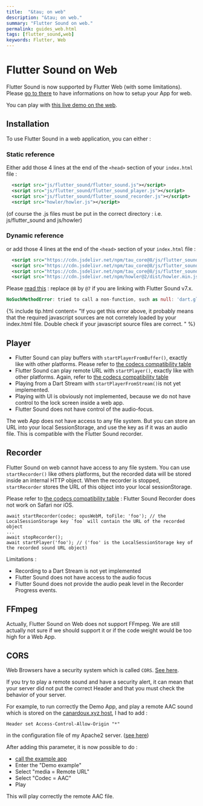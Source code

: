 ```yaml
---
title:  "&tau; on web"
description: "&tau; on web."
summary: "Flutter Sound on web."
permalink: guides_web.html
tags: [flutter_sound,web]
keywords: Flutter, Web
---
```

# Flutter Sound on Web

Flutter Sound is now supported by Flutter Web \(with some limitations\). Please [go to there](flutter_sound_install.html#flutter-web) to have informations on how to setup your App for web.

You can play with [this live demo on the web](pages/flutter-sound/web_example/index.html).


## Installation

To use Flutter Sound in a web application, you can either :

### Static reference

Either add those 4 lines at the end of the `<head>` section of your `index.html` file :

```xml
  <script src="js/flutter_sound/flutter_sound.js"></script>
  <script src="js/flutter_sound/flutter_sound_player.js"></script>
  <script src="js/flutter_sound/flutter_sound_recorder.js"></script>
  <script src="howler/howler.js"></script>
```

(of course the .js files must be put in the correct directory : i.e. js/flutter_sound and js/howler)

### Dynamic reference

or add those 4 lines at the end of the `<head>` section of your `index.html` file :

```xml
  <script src="https://cdn.jsdelivr.net/npm/tau_core@8/js/flutter_sound/flutter_sound.min.js"></script>
  <script src="https://cdn.jsdelivr.net/npm/tau_core@8/js/flutter_sound/flutter_sound_player.min.js"></script>
  <script src="https://cdn.jsdelivr.net/npm/tau_core@8/js/flutter_sound/flutter_sound_recorder.min.js"></script>
  <script src="https://cdn.jsdelivr.net/npm/howler@2/dist/howler.min.js"></script>
```

Please [read this](https://www.jsdelivr.com/features) : replace `@8` by `@7` if you are linking with Flutter Sound v7.x.

```dart
NoSuchMethodError: tried to call a non-function, such as null: 'dart.global.newRecorderInstance'
```

{% include tip.html content=
"If you get this error above, it probably means that the required javascript sources are not corretely loaded by your index.html file.
Double check if your javascript source files are correct.
" %}

## Player

* Flutter Sound can play buffers with `startPlayerFromBuffer()`, exactly like with other platforms. Please refer to [the codecs compatibility table](guides_codec)
* Flutter Sound can play remote URL with `startPlayer()`, exactly like with other platforms. Again, refer to [the codecs compatibility table](guides_codec)
* Playing from a Dart Stream with `startPlayerFromStream()`is not yet implemented.
* Playing with UI is obviously not implemented, because we do not have control to the lock screen inside a web app.
* Flutter Sound does not have control of the audio-focus.

The web App does not have access to any file system. But you can store an URL into your local SessionStorage, and use the key as if it was an audio file. This is compatible with the Flutter Sound recorder.

## Recorder

Flutter Sound on web cannot have access to any file system. You can use `startRecorder()` like others platforms, but the recorded data will be stored inside an internal HTTP object. When the recorder is stopped, `startRecorder` stores the URL of this object into your local sessionStorage.

Please refer to [the codecs compatibility table](guides_codec) : Flutter Sound Recorder does not work on Safari nor iOS.

```text
await startRecorder(codec: opusWebM, toFile: 'foo'); // the LocalSessionStorage key `foo` will contain the URL of the recorded object
...
await stopRecorder();
await startPlayer('foo'); // ('foo' is the LocalSessionStorage key of the recorded sound URL object)
```

Limitations :

* Recording to a Dart Stream is not yet implemented
* Flutter Sound does not have access to the audio focus
* Flutter Sound does not provide the audio peak level in the Recorder Progress events.

## FFmpeg

Actually, Flutter Sound on Web does not support FFmpeg. We are still actually not sure if we should support it or if the code weight would be too high for a Web App.

## CORS

Web Browsers have a security system which is called `CORS`. [See here](https://developer.mozilla.org/en-US/docs/Web/HTTP/CORS).

If you try to play a remote sound and have a security alert, it can mean that your server did not put the correct Header
and that you must check the behavior of your server.

For example, to run correctly the Demo App, and play a remote AAC sound which is stored on the [canardoux.xyz host](https://www.canardoux.xyz/tau_sound/web_example/sample.aac),
I had to add :
```
Header set Access-Control-Allow-Origin "*"
```
in the configuration file of my Apache2 server.
([see here](https://enable-cors.org/server_apache.html))


After adding this parameter, it is now possible to do :
- [call the example app](https://www.canardoux.xyz/tau_sound/web_example/index.html)
- Enter the "Demo example"
- Select "media = Remote URL"
- Select "Codec = AAC"
- Play

This will play correctly the remote AAC file.
